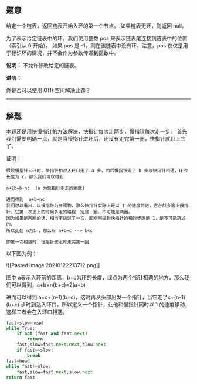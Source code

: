 ## 题意

给定一个链表，返回链表开始入环的第一个节点。 如果链表无环，则返回 null。

为了表示给定链表中的环，我们使用整数 pos 来表示链表尾连接到链表中的位置（索引从 0 开始）。 如果 pos 是 -1，则在该链表中没有环。注意，pos 仅仅是用于标识环的情况，并不会作为参数传递到函数中。

**说明：** 不允许修改给定的链表。

**进阶：**

你是否可以使用 O(1) 空间解决此题？

---
## 解题

本题还是用快慢指针的方法解决，快指针每次走两步，慢指针每次走一步。
首先我们需要明确一点，就是当慢指针进环后，还没有走完第一圈，快指针就赶上它了。

证明：

	假设慢指针入环时，快指针相对入环口走了 a 步，而后慢指针走了 b 步与快指针相遇，环的长度为 c，那么我们可以得到
	
	a+2b=b+nc  (n 为快指针多走的圈数)
	
	进而得到  a+b=nc
	我们可以看出，以慢指针为参照物，那么快指针实际上是以 1 的速度前进，它必然会追上慢指针，它第一次追上的时候多走的路程一定是一圈，不可能是两圈。
	因为如果是两圈的话，相当于跳过了一次，而刚刚提到快指针的相对步速是 1，是不可能跳过的。
	所以此处 n为1 ，那么有 a+b=c --> b<c
	
	即第一次相遇时，慢指针还没有走完第一圈


以下图为例：

![[Pasted image 20210122213712.png]]

图中 a表示入环前的距离，b+c为环的长度，绿点为两个指针相遇的地方，那么我们可以得到，a+b+n(b+c)=2(a+b)

进而可以得到 a=c+(n-1)(b+c)，这时再从头部出发一个指针，当它走了c+(n-1)(b+c) 步时到达入环口，所以定义一个指针，让他和慢指针同时以 1 的速度移动，这样二者会在入环口相遇。

```python
fast=slow=head
while True:
	if not (fast and fast.next):
		return 
	fast,slow=fast.next.next,slow.next
	if fast==slow:
		break
fast=head
while fast!=slow:
	fast,slow=fast.next,slow.next
return fast
```